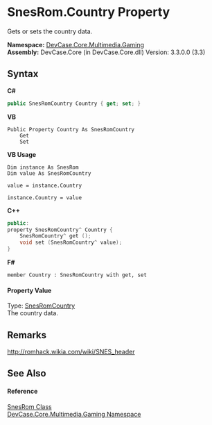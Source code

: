# SnesRom.Country Property 
 

Gets or sets the country data.

**Namespace:**&nbsp;<a href="N_DevCase_Core_Multimedia_Gaming">DevCase.Core.Multimedia.Gaming</a><br />**Assembly:**&nbsp;DevCase.Core (in DevCase.Core.dll) Version: 3.3.0.0 (3.3)

## Syntax

**C#**<br />
``` C#
public SnesRomCountry Country { get; set; }
```

**VB**<br />
``` VB
Public Property Country As SnesRomCountry
	Get
	Set
```

**VB Usage**<br />
``` VB Usage
Dim instance As SnesRom
Dim value As SnesRomCountry

value = instance.Country

instance.Country = value
```

**C++**<br />
``` C++
public:
property SnesRomCountry^ Country {
	SnesRomCountry^ get ();
	void set (SnesRomCountry^ value);
}
```

**F#**<br />
``` F#
member Country : SnesRomCountry with get, set

```


#### Property Value
Type: <a href="T_DevCase_Core_Multimedia_Gaming_SnesRomCountry">SnesRomCountry</a><br />The country data.

## Remarks
<a href="http://romhack.wikia.com/wiki/SNES_header" target="_blank">http://romhack.wikia.com/wiki/SNES_header</a>

## See Also


#### Reference
<a href="T_DevCase_Core_Multimedia_Gaming_SnesRom">SnesRom Class</a><br /><a href="N_DevCase_Core_Multimedia_Gaming">DevCase.Core.Multimedia.Gaming Namespace</a><br />